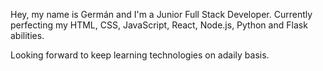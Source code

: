 
Hey, my name is Germán and I'm a Junior Full Stack Developer. Currently perfecting my HTML, CSS, JavaScript, React, Node.js, Python and Flask abilities.

Looking forward to keep learning technologies on adaily basis.


